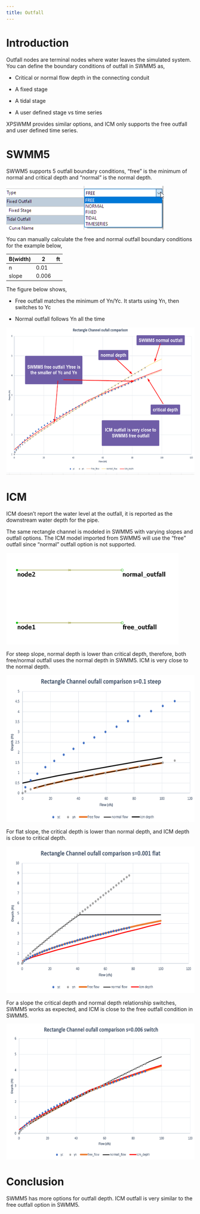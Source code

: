 ```yaml
---
title: Outfall
---
```


# Introduction

Outfall nodes are terminal nodes where water leaves the simulated system. You can define the boundary conditions of outfall in SWMM5 as,

- Critical or normal flow depth in the connecting conduit

- A fixed stage

- A tidal stage

- A user defined stage vs time series

XPSWMM provides similar options, and ICM only supports the free outfall and user defined time series.

# SWMM5

SWWM5 supports 5 outfall boundary conditions, “free” is the minimum of normal and critical depth and “normal” is the normal depth.

<img src="./media/image1.png" style="width:4.39528in;height:1.22901in" alt="Table Description automatically generated" />

You can manually calculate the free and normal outfall boundary conditions for the example below,

| B(width) | 2     | ft  |
|----------|-------|-----|
| n        | 0.01  |     |
| slope    | 0.006 |     |

The figure below shows,

- Free outfall matches the minimum of Yn/Yc. It starts using Yn, then switches to Yc

- Normal outfall follows Yn all the time

<img src="./media/image2.png" style="width:6.5in;height:4.11458in" alt="Graphical user interface Description automatically generated with medium confidence" />

# ICM

ICM doesn’t report the water level at the outfall, it is reported as the downstream water depth for the pipe.

The same rectangle channel is modeled in SWMM5 with varying slopes and outfall options. The ICM model imported from SWMM5 will use the “free” outfall since “normal” outfall option is not supported.

<img src="./media/image3.png" style="width:4.80899in;height:2.55583in" alt="Diagram Description automatically generated" />

For steep slope, normal depth is lower than critical depth, therefore, both free/normal outfall uses the normal depth in SWMM5. ICM is very close to the normal depth.

<img src="./media/image4.png" style="width:6.5in;height:4.08681in" alt="Chart, scatter chart Description automatically generated" />

For flat slope, the critical depth is lower than normal depth, and ICM depth is close to critical depth.

<img src="./media/image5.png" style="width:6.5in;height:4.10208in" alt="Chart, line chart Description automatically generated" />

For a slope the critical depth and normal depth relationship switches, SWMM5 works as expected, and ICM is close to the free outfall condition in SWMM5.

<img src="./media/image6.png" style="width:6.5in;height:3.77569in" alt="Chart, line chart Description automatically generated" />

# Conclusion

SWMM5 has more options for outfall depth. ICM outfall is very similar to the free outfall option in SWMM5.
